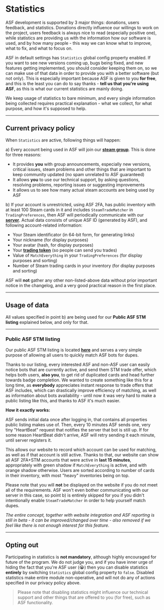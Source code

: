 # Statistics

ASF development is supported by 3 major things: donations, users feedback, and statistics. Donations directly influence our willings to work on the project, users feedback is always nice to read (especially positive one), while statistics are providing us with the information how our software is used, and by how many people - this way we can know what to improve, what to fix, and what to focus on.

ASF in default settings has ```Statistics``` global config property enabled. If you want to see new versions coming up, bugs being fixed, and new features getting implemented, you should consider keeping them on, so we can make use of that data in order to provide you with a better software (but not only). This is especially important because ASF is given to you **for free**, and this is the least you can do to say thanks - **tell us that you're using ASF**, as this is what our current statistics are mainly doing.

We keep usage of statistics to bare minimum, and every single information being collected requires practical explanation - what we collect, for what purpose, and how it's supposed to help.

---

## Current privacy policy

When ```Statistics``` are active, following things will happen:

a) Every account being used in ASF will join our **[steam group](http://steamcommunity.com/groups/ascfarm)**. This is done for three reasons:

* It provides **you** with group announcements, especially new versions, critical issues, steam problems and other things that are important to keep community updated (no spam unrelated to ASF guaranteed)
* It allows **you** to use our technical support, by asking questions, resolving problems, reporting issues or suggesting improvements
* It allows us to see how many actual steam accounts are being used by ASF


b) If your account is unrestricted, using ASF 2FA, has public inventory with at least 100 Steam cards in it and includes ```SteamTradeMatcher``` in ```TradingPreferences```, then ASF will periodically communicate with our **[server](https://asf.justarchi.net)**. Actual data consists of unique ASF ID (generated by ASF), and following account-related information:

* Your Steam identificator (in 64-bit form, for generating links)
* Your nickname (for display purposes)
* Your avatar (hash, for display purposes)
* Your **[trading token](http://steamcommunity.com/id/ArchiPL/tradeoffers/privacy)** (so people can send you trades)
* Value of ```MatchEverything``` in your ```TradingPreferences``` (for display purposes and sorting)
* Number of Steam trading cards in your inventory (for display purposes and sorting)

ASF will **not** gather any other non-listed-above data without prior important notice in the changelog, and a very good practical reason in the first place.

---

## Usage of data

All values specified in point b) are being used for our **Public ASF STM listing** explained below, and only for that.

---

### Public ASF STM listing

Our public ASF STM listing is located **[here](https://asf.justarchi.net/STM)** and serves a very simple purpose of allowing all users to quickly match ASF bots for dupes.

Thanks to our listing, every interested ASF and non-ASF user can easily notice bots that are currently active, and send them STM trade offer, which helps both users, **also you**, to get rid of duplicated cards and head further towards badge completion. We wanted to create something like this for a long time, as **everybody** appreciates instant response to trade offers that ASF includes, which can drastically improve efficiency of matching, as well as information about bots availability - until now it was very hard to make a public listing like this, and thanks to ASF it's much easier.

**How it exactly works:**

ASF sends initial data once after logging in, that contains all properties public listing makes use of. Then, every 10 minutes ASF sends one, very tiny "HeartBeat" request that notifies the server that bot is still up. If for some reason HeartBeat didn't arrive, ASF will retry sending it each minute, until server registers it.

This allows our website to record which account can be used for matching, as well as if that account is still active. Thanks to that, our website can show all ASF 2FA+STM accounts that were active in **last 15 minutes**, appropriately with green shadow if ```MatchEverything``` is active, and with orange shadow otherwise. Users are sorted according to number of cards in their inventory, with most "heavy" inventories being on top.

Please note that you will **not** be displayed on the website if you do not meet all of the requirements. ASF won't even bother communicating with our server in this case, so point b) is entirely skipped for you if you didn't intentionally enable ```SteamTradeMatcher``` in order to help yourself match dupes.

*The entire concept, together with website integration and ASF reporting is still in beta - it can be improved/changed over time - also removed if we feel like there is not enough interest for this feature.*

---

## Opting out

Participating in statistics is **not mandatory**, although highly encouraged for future of the program. We do not judge you, and if you have inner urge of hiding the fact that you're ASF user (😭) then you can disable statistics **entirely** by switching ```Statistics``` global config property to ```false```. Disabled statistics make entire module non-operative, and will not do any of actions specified in our privacy policy above.

> Please note that disabling statistics might influence our technical support and other things that are offered to you (for free), such as ASF functionality.